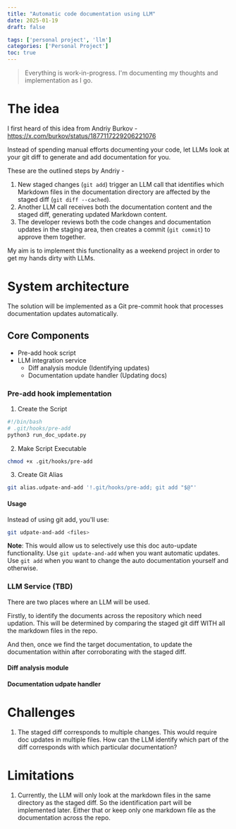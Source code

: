 ```yaml
---
title: "Automatic code documentation using LLM"
date: 2025-01-19
draft: false

tags: ['personal project', 'llm']
categories: ['Personal Project']
toc: true
---
```

> Everything is work-in-progress. I'm documenting my thoughts and implementation as I go.

# The idea
I first heard of this idea from Andriy Burkov - https://x.com/burkov/status/1877117229206221076

Instead of spending manual efforts documenting your code, let LLMs look at your git diff to generate and add documentation for you.

These are the outlined steps by Andriy - 
1. New staged changes (`git add`) trigger an LLM call that identifies which Markdown files in the documentation directory are affected by the staged diff (`git diff --cached`).
2. Another LLM call receives both the documentation content and the staged diff, generating updated Markdown content.
3. The developer reviews both the code changes and documentation updates in the staging area, then creates a commit (`git commit`) to approve them together.

My aim is to implement this functionality as a weekend project in order to get my hands dirty with LLMs.

# System architecture

The solution will be implemented as a Git pre-commit hook that processes documentation updates automatically.

## Core Components
- Pre-add hook script
- LLM integration service
    - Diff analysis module (Identifying updates)
    - Documentation update handler (Updating docs)

### Pre-add hook implementation

1. Create the Script

```bash
#!/bin/bash
# .git/hooks/pre-add
python3 run_doc_update.py
```

2. Make Script Executable
```bash
chmod +x .git/hooks/pre-add
```

3. Create Git Alias
```bash
git alias.udpate-and-add '!.git/hooks/pre-add; git add "$@"'
```

#### Usage
Instead of using git add, you'll use:
```bash
git udpate-and-add <files>
```

**Note**: This would allow us to selectively use this doc auto-update functionality. Use `git update-and-add` when you want automatic updates. Use `git add` when you want to change the auto documentation yourself and otherwise.

### LLM Service (TBD)

There are two places where an LLM will be used. 

Firstly, to identify the documents across the repository which need updation. This will be determined by comparing the staged git diff WITH all the markdown files in the repo.

And then, once we find the target documentation, to update the documentation within after corroborating with the staged diff.

#### Diff analysis module
#### Documentation udpate handler

# Challenges
1. The staged diff corresponds to multiple changes. This would require doc updates in multiple files. How can the LLM identify which part of the diff corresponds with which particular documentation?

# Limitations
1. Currently, the LLM will only look at the markdown files in the same directory as the staged diff. So the identification part will be implemented later. Either that or keep only one markdown file as the documentation across the repo.